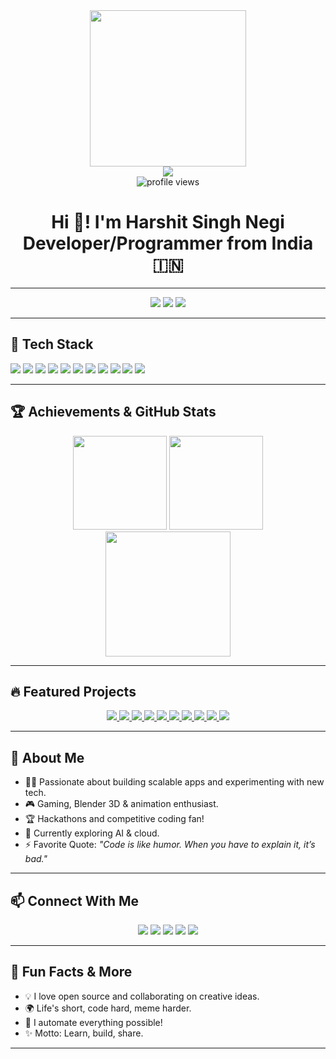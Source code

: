 <div align="center">
  <img src="https://user-images.githubusercontent.com/74038190/212750155-3ceddfbd-19d3-40a3-87af-8d329c8323c4.gif" height="250" />
  <br>
  <img src="https://github-profile-trophy.vercel.app/?username=demon2202&theme=dracula&row=1&column=7" />
  <br>
  <img src="https://komarev.com/ghpvc/?username=demon2202&style=flat-square&color=blue" alt="profile views" />
</div>

<h1 align="center">Hi 👋! I'm Harshit Singh Negi <br>Developer/Programmer from India 🇮🇳</h1>

---

<div align="center">
  <img src="https://readme-typing-svg.demolab.com?font=Fira+Code&weight=700&duration=4000&pause=500&color=F7F7F7&center=true&vCenter=true&width=450&lines=Fullstack+Dev+%7C+Open+Source+Contributor;Tech+Lover+%7C+Problem+Solver;Always+Learning+Something+New..." />
  <img src="https://readme-typing-svg.demolab.com?font=Fira+Code&weight=700&duration=4000&pause=500&color=00FF00&center=true&vCenter=true&width=450&lines=AI+Enthusiast+%7C+Cloud+Explorer;Competitive+Coder+%7C+Blender+Artist;Let%27s+Build+Something+Awesome!" />
  <img src="https://readme-typing-svg.demolab.com?font=Fira+Code&weight=700&duration=3000&pause=500&color=FF69B4&center=true&vCenter=true&width=450&lines=Open+for+Collaboration+%F0%9F%91%8B;DM+me+for+Projects+%F0%9F%93%A2;Let%27s+Connect+and+Code!" />
</div>

---

## 🚀 Tech Stack

<p align="left">
  <img src="https://img.shields.io/badge/Go-00ADD8.svg?style=for-the-badge&logo=go&logoColor=white"/>
  <img src="https://img.shields.io/badge/React-20232A.svg?style=for-the-badge&logo=react&logoColor=61DAFB"/>
  <img src="https://img.shields.io/badge/C++-00599C.svg?style=for-the-badge&logo=c%2B%2B&logoColor=white"/>
  <img src="https://img.shields.io/badge/Java-007396.svg?style=for-the-badge&logo=java&logoColor=white"/>
  <img src="https://img.shields.io/badge/Python-3776AB.svg?style=for-the-badge&logo=python&logoColor=white"/>
  <img src="https://img.shields.io/badge/JavaScript-F7DF1E.svg?style=for-the-badge&logo=javascript&logoColor=black"/>
  <img src="https://img.shields.io/badge/HTML5-E34F26.svg?style=for-the-badge&logo=html5&logoColor=white"/>
  <img src="https://img.shields.io/badge/CSS3-1572B6.svg?style=for-the-badge&logo=css3&logoColor=white"/>
  <img src="https://img.shields.io/badge/Git-F05032.svg?style=for-the-badge&logo=git&logoColor=white"/>
  <img src="https://img.shields.io/badge/Blender-F5792A.svg?style=for-the-badge&logo=blender&logoColor=white"/>
  <img src="https://img.shields.io/badge/Figma-F24E1E.svg?style=for-the-badge&logo=figma&logoColor=white"/>
</p>

---

## 🏆 Achievements & GitHub Stats

<div align="center">
  <img src="https://github-readme-stats.vercel.app/api?username=demon2202&show_icons=true&theme=dracula&hide_border=false" height="150"/>
  <img src="https://streak-stats.demolab.com?user=demon2202&theme=dracula&hide_border=false&border_radius=5" height="150"/>
  <img src="https://github-readme-activity-graph.vercel.app/graph?username=demon2202&theme=dracula" height="200"/>
</div>

---

## 🔥 Featured Projects

<p align="center">
  <a href="https://github.com/demon2202/GreenRoute" target="_blank">
    <img src="https://github-readme-stats.vercel.app/api/pin/?username=demon2202&repo=GreenRoute&theme=dracula" />
  </a>
  <a href="https://github.com/demon2202/AiCodeGEN" target="_blank">
    <img src="https://github-readme-stats.vercel.app/api/pin/?username=demon2202&repo=AiCodeGEN&theme=dracula" />
  </a>
  <a href="https://github.com/demon2202/RASA-CHATBOT" target="_blank">
    <img src="https://github-readme-stats.vercel.app/api/pin/?username=demon2202&repo=RASA-CHATBOT&theme=dracula" />
  </a>
  <a href="https://github.com/demon2202/Diseases_Prediction_AI" target="_blank">
    <img src="https://github-readme-stats.vercel.app/api/pin/?username=demon2202&repo=Diseases_Prediction_AI&theme=dracula" />
  </a>
  <a href="https://github.com/demon2202/SpaceGame" target="_blank">
    <img src="https://github-readme-stats.vercel.app/api/pin/?username=demon2202&repo=SpaceGame&theme=dracula" />
  </a>
  <a href="https://github.com/demon2202/Binary-Tree-visualizer" target="_blank">
    <img src="https://github-readme-stats.vercel.app/api/pin/?username=demon2202&repo=Binary-Tree-visualizer&theme=dracula" />
  </a>
  <a href="https://github.com/demon2202/College-Website-Vtop" target="_blank">
    <img src="https://github-readme-stats.vercel.app/api/pin/?username=demon2202&repo=College-Website-Vtop&theme=dracula" />
  </a>
  <a href="https://github.com/demon2202/Easy-Web-Dev-Project" target="_blank">
    <img src="https://github-readme-stats.vercel.app/api/pin/?username=demon2202&repo=Easy-Web-Dev-Project&theme=dracula" />
  </a>
  <a href="https://github.com/demon2202/PYTHON_PROJECTS" target="_blank">
    <img src="https://github-readme-stats.vercel.app/api/pin/?username=demon2202&repo=PYTHON_PROJECTS&theme=dracula" />
  </a>
  <a href="https://github.com/demon2202/C-projects" target="_blank">
    <img src="https://github-readme-stats.vercel.app/api/pin/?username=demon2202&repo=C-projects&theme=dracula" />
  </a>
</p>

---

## 📝 About Me

- 🧑‍💻 Passionate about building scalable apps and experimenting with new tech.
- 🎮 Gaming, Blender 3D & animation enthusiast.
- 🏆 Hackathons and competitive coding fan!
- 📖 Currently exploring AI & cloud.
- ⚡ Favorite Quote: *"Code is like humor. When you have to explain it, it’s bad."*

---

## 📫 Connect With Me

<p align="center">
  <a href="https://www.linkedin.com/in/harshit-singh-negi-828445289" target="_blank"><img src="https://img.shields.io/badge/LinkedIn-0077B5.svg?style=for-the-badge&logo=linkedin&logoColor=white"/></a>
  <a href="https://www.instagram.com/harshitnegi519/" target="_blank"><img src="https://img.shields.io/badge/Instagram-E4405F.svg?style=for-the-badge&logo=instagram&logoColor=white"/></a>
  <a href="https://x.com/harshit_negi34" target="_blank"><img src="https://img.shields.io/badge/Twitter-1DA1F2.svg?style=for-the-badge&logo=twitter&logoColor=white"/></a>
  <a href="https://discord.com/users/your-discord-id" target="_blank"><img src="https://img.shields.io/badge/Discord-5865F2.svg?style=for-the-badge&logo=discord&logoColor=white"/></a>
  <a href="https://www.hackerrank.com/your-hr-profile" target="_blank"><img src="https://img.shields.io/badge/HackerRank-2EC866.svg?style=for-the-badge&logo=hackerrank&logoColor=white"/></a>
</p>

---

## 🎯 Fun Facts & More

- 💡 I love open source and collaborating on creative ideas.
- 🌍 Life's short, code hard, meme harder.
- 🤖 I automate everything possible!
- ✨ Motto: Learn, build, share.

---
